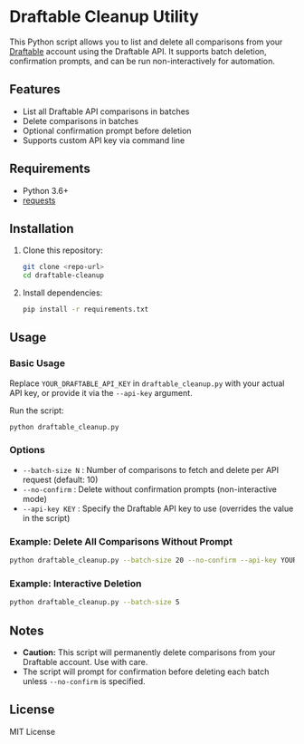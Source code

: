 # Draftable Cleanup Utility

This Python script allows you to list and delete all comparisons from your [Draftable](https://draftable.com/) account using the Draftable API. It supports batch deletion, confirmation prompts, and can be run non-interactively for automation.

## Features
- List all Draftable API comparisons in batches
- Delete comparisons in batches
- Optional confirmation prompt before deletion
- Supports custom API key via command line

## Requirements
- Python 3.6+
- [requests](https://pypi.org/project/requests/)

## Installation
1. Clone this repository:
   ```bash
   git clone <repo-url>
   cd draftable-cleanup
   ```
2. Install dependencies:
   ```bash
   pip install -r requirements.txt
   ```

## Usage

### Basic Usage
Replace `YOUR_DRAFTABLE_API_KEY` in `draftable_cleanup.py` with your actual API key, or provide it via the `--api-key` argument.

Run the script:
```bash
python draftable_cleanup.py
```

### Options
- `--batch-size N` : Number of comparisons to fetch and delete per API request (default: 10)
- `--no-confirm`   : Delete without confirmation prompts (non-interactive mode)
- `--api-key KEY`  : Specify the Draftable API key to use (overrides the value in the script)

### Example: Delete All Comparisons Without Prompt
```bash
python draftable_cleanup.py --batch-size 20 --no-confirm --api-key YOUR_DRAFTABLE_API_KEY
```

### Example: Interactive Deletion
```bash
python draftable_cleanup.py --batch-size 5
```

## Notes
- **Caution:** This script will permanently delete comparisons from your Draftable account. Use with care.
- The script will prompt for confirmation before deleting each batch unless `--no-confirm` is specified.

## License
MIT License 